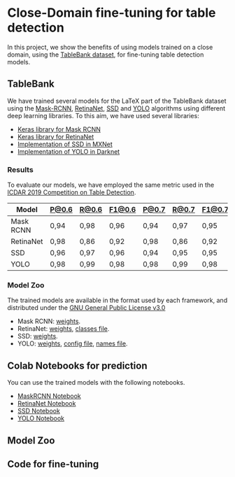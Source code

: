 # Close-Domain fine-tuning for table detection

In this project, we show the benefits of using models trained on a close domain, using the [TableBank dataset](https://github.com/doc-analysis/TableBank), for fine-tuning table detection models. 


## TableBank

We have trained several models for the LaTeX part of the TableBank dataset using the [Mask-RCNN](https://arxiv.org/abs/1703.06870), [RetinaNet](https://arxiv.org/abs/1708.02002), [SSD](https://arxiv.org/abs/1512.02325) and [YOLO](https://arxiv.org/abs/1804.02767) algorithms using different deep learning libraries. To this aim, we have used several libraries: 
- [Keras library for Mask RCNN](https://github.com/matterport/Mask_RCNN/)
- [Keras library for RetinaNet](https://github.com/fizyr/keras-retinanet)
- [Implementation of SSD in MXNet](https://gluon.mxnet.io/chapter08_computer-vision/object-detection.html)
- [Implementation of YOLO in Darknet](https://github.com/AlexeyAB/darknet)

### Results

To evaluate our models, we have employed the same metric used in the [ICDAR 2019 Competition on Table Detection](http://sac.founderit.com/evaluation.html). 

|Model|P@0.6|R@0.6|F1@0.6|P@0.7|R@0.7|F1@0.7|P@0.8|R@0.8|F1@0.8|P@0.9|R@0.9|F1@0.9|  WAvgF1|
|---------|---------|---------|---------|---------|---------|---------|---------|---------|---------|---------|---------|---------|---------|
|Mask RCNN|0,94|0,98|0,96|0,94|0,97|0,95|0,93|0,96|0,94|0,84|0,87|0,86|0,92|
|RetinaNet |0,98|0,86|0,92|0,98|0,86|0,92|0,97|0,85|0,91|0,94|0,82|0,87|0,90|
|SSD |0,96|0,97|0,96|0,94|0,95|0,95|0,92|0,92|0,92|0,82|0,82|0,82|0,90|
|YOLO |0,98|0,99|0,98|0,98|0,99|0,98|0,96|0,97|0,96|0,74|0,75|0,75|0,90|

### Model Zoo

The trained models are available in the format used by each framework, and distributed under the [GNU General Public License v3.0](https://www.gnu.org/licenses/gpl-3.0.html)

- Mask RCNN: [weights](https://www.dropbox.com/s/dcl53rl3xqndfdx/mask_rcnn_tablebank_cfg_0002.h5).
- RetinaNet: [weights](https://www.dropbox.com/s/iwve914qp6d2nmy/output.h5?dl=0), [classes file](https://raw.githubusercontent.com/holms-ur/fine-tuning/master/code/retinanet/retinanet_classes.csv).
- SSD: [weights](https://www.dropbox.com/s/x95ipfjqoncrzt4/ssd_512_resnet50_tablebank_19.params).
- YOLO: [weights](https://www.dropbox.com/s/jbgosn1t83h1bqi/tablasFinaltrain_10000.weights?dl=0), [config file](https://raw.githubusercontent.com/holms-ur/fine-tuning/master/code/yolo/tablasFinaltest416320.cfg), [names file](https://raw.githubusercontent.com/holms-ur/fine-tuning/master/code/yolo/vocTablas.names).

## Colab Notebooks for prediction
You can use the trained models with the following notebooks. 

- [MaskRCNN Notebook](https://colab.research.google.com/drive/1smseOGcUZZjvMfDHnoW8-ancldz-zpOg)
- [RetinaNet Notebook](https://colab.research.google.com/drive/1Zgu7v7jLAKe-xITDbhBe9EDdCUozW-OB)
- [SSD Notebook](https://colab.research.google.com/drive/1s8xoKf1gk0Aqs324genSCXXNVG3R-wJc)
- [YOLO Notebook](https://colab.research.google.com/drive/19x3FL2vUjF0as6CKrYKmjrqsiiUTjkw6)

## Model Zoo


## Code for fine-tuning





